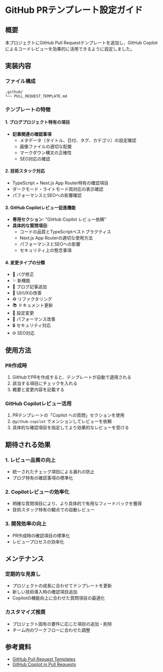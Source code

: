 # GitHub PRテンプレート設定ガイド

## 概要

本プロジェクトにGitHub Pull Requestテンプレートを追加し、GitHub Copilotによるコードレビューを効果的に活用できるように設定しました。

## 実装内容

### ファイル構成

```
.github/
└── PULL_REQUEST_TEMPLATE.md
```

### テンプレートの特徴

#### 1. ブログプロジェクト特有の項目
- **記事関連の確認事項**
  - メタデータ（タイトル、日付、タグ、カテゴリ）の設定確認
  - 画像ファイルの適切な配置
  - マークダウン構文の正確性
  - SEO対応の確認

#### 2. 技術スタック対応
- TypeScript + Next.js App Router特有の確認項目
- ダークモード・ライトモード両対応の表示確認
- パフォーマンスとSEOへの影響確認

#### 3. GitHub Copilotレビュー促進機能
- **専用セクション**: "GitHub Copilot レビュー依頼"
- **具体的な質問項目**:
  - コードの品質とTypeScriptベストプラクティス
  - Next.js App Routerの適切な使用方法
  - パフォーマンスとSEOへの影響
  - セキュリティ上の懸念事項

#### 4. 変更タイプの分類
- 🐛 バグ修正
- ✨ 新機能
- 📝 ブログ記事追加
- 🎨 UI/UXの改善
- ♻️ リファクタリング
- 📚 ドキュメント更新
- 🔧 設定変更
- 🚀 パフォーマンス改善
- 🔒 セキュリティ対応
- 🌐 SEO対応

## 使用方法

### PR作成時
1. GitHubでPRを作成すると、テンプレートが自動で適用される
2. 該当する項目にチェックを入れる
3. 概要と変更内容を記載する

### GitHub Copilotレビュー活用
1. PRテンプレートの「Copilot への質問」セクションを使用
2. `@github-copilot` でメンションしてレビューを依頼
3. 具体的な確認項目を指定してより効果的なレビューを受ける

## 期待される効果

### 1. レビュー品質の向上
- 統一されたチェック項目による漏れの防止
- ブログ特有の確認事項の標準化

### 2. Copilotレビューの効率化
- 明確な質問項目により、より具体的で有用なフィードバックを獲得
- 技術スタック特有の観点での自動レビュー

### 3. 開発効率の向上
- PR作成時の確認項目の標準化
- レビュープロセスの効率化

## メンテナンス

### 定期的な見直し
- プロジェクトの成長に合わせてテンプレートを更新
- 新しい技術導入時の確認項目追加
- Copilotの機能向上に合わせた質問項目の最適化

### カスタマイズ推奨
- プロジェクト固有の要件に応じた項目の追加・削除
- チーム内のワークフローに合わせた調整

## 参考資料

- [GitHub Pull Request Templates](https://docs.github.com/en/communities/using-templates-to-encourage-useful-issues-and-pull-requests/creating-a-pull-request-template-for-your-repository)
- [GitHub Copilot in Pull Requests](https://docs.github.com/en/copilot/using-github-copilot/asking-github-copilot-questions-in-githubcom)